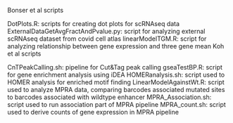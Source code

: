 Bonser et al scripts

DotPlots.R: scripts for creating dot plots for scRNAseq data
ExternalDataGetAvgFractAndPvalue.py: script for analyzing external scRNAseq dataset from covid cell atlas
linearModelTGM.R: script for analyzing relationship between gene expression and three gene mean
Koh et al scripts

CnTPeakCalling.sh: pipeline for Cut&Tag peak calling
gseaTestBP.R: script for gene enrichment analysis using iDEA
HOMERanalysis.sh: script used to HOMER analysis for enriched motif finding
LinearModelAgainstWt.R: script used to analyze MPRA data, comparing barcodes associated mutated sites to barcodes associated with wildtype enhancer
MPRA_Association.sh: script used to run association part of MPRA pipeline
MPRA_count.sh: script used to derive counts of gene expression in MPRA pipeline